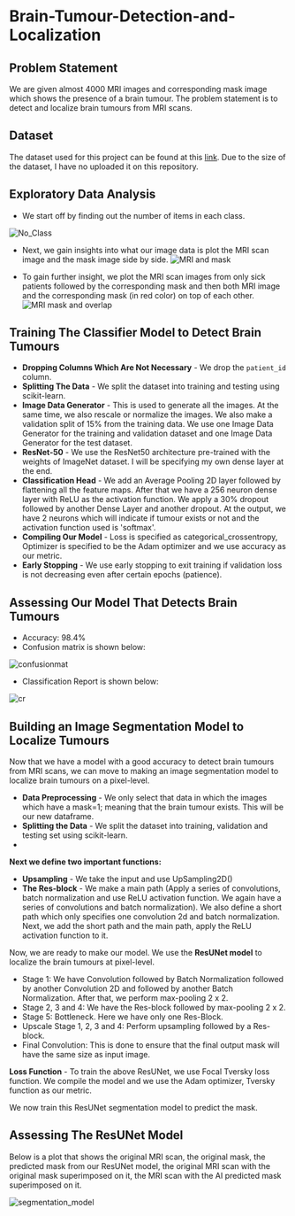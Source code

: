 # Brain-Tumour-Detection-and-Localization

## Problem Statement

We are given almost 4000 MRI images and corresponding mask image which shows the presence of a brain tumour. The problem statement is to detect and localize brain tumours from MRI scans.

## Dataset

The dataset used for this project can be found at this [link](https://www.kaggle.com/mateuszbuda/lgg-mri-segmentation). Due to the size of the dataset, I have no uploaded it on this repository.

## Exploratory Data Analysis

- We start off by finding out the number of items in each class.

![No_Class](https://user-images.githubusercontent.com/41315903/150867868-6d954009-df8c-4189-9099-6a8a10f65d60.png)

- Next, we gain insights into what our image data is plot the MRI scan image and the mask image side by side.
![MRI and mask](https://user-images.githubusercontent.com/41315903/150868087-8d9970c9-a2fa-4f4f-9cc1-32f8a058f5e3.png)

- To gain further insight, we plot the MRI scan images from only sick patients followed by the corresponding mask and then both MRI image and the corresponding mask (in red color) on top of each other.
![MRI mask and overlap](https://user-images.githubusercontent.com/41315903/150868423-9a6b25f3-e504-496c-bba3-995164fc19ee.png)

## Training The Classifier Model to Detect Brain Tumours

- **Dropping Columns Which Are Not Necessary** - We drop the `patient_id` column.
- **Splitting The Data** - We split the dataset into training and testing using scikit-learn.
- **Image Data Generator** - This is used to generate all the images. At the same time, we also rescale or normalize the images. We also make a validation split of 15% from the training data. We use one Image Data Generator for the training and validation dataset and one Image Data Generator for the test dataset.
- **ResNet-50** - We use the ResNet50 architecture pre-trained with the weights of ImageNet dataset. I will be specifying my own dense layer at the end.
- **Classification Head** - We add an Average Pooling 2D layer followed by flattening all the feature maps. After that we have a 256 neuron dense layer with ReLU as the activation function. We apply a 30% dropout followed by another Dense Layer and another dropout. At the output, we have 2 neurons which will indicate if tumour exists or not and the activation function used is 'softmax'.
- **Compiling Our Model** - Loss is specified as categorical_crossentropy, Optimizer is specified to be the Adam optimizer and we use accuracy as our metric.
- **Early Stopping** - We use early stopping to exit training if validation loss is not decreasing even after certain epochs (patience).

## Assessing Our Model That Detects Brain Tumours

- Accuracy: 98.4%
- Confusion matrix is shown below:

![confusionmat](https://user-images.githubusercontent.com/41315903/150873182-a214d1a7-ee85-4e83-a7f2-2d206f7bec7c.png)

- Classification Report is shown below:

![cr](https://user-images.githubusercontent.com/41315903/150873280-961d2ba9-1baf-4b4e-93a0-2e163ddea89e.png)

## Building an Image Segmentation Model to Localize Tumours

Now that we have a model with a good accuracy to detect brain tumours from MRI scans, we can move to making an image segmentation model to localize brain tumours on a pixel-level.

- **Data Preprocessing** - We only select that data in which the images which have a mask=1; meaning that the brain tumour exists. This will be our new dataframe.
- **Splitting the Data** - We split the dataset into training, validation and testing set using scikit-learn.
- 
**Next we define two important functions:**
- **Upsampling** - We take the input and use UpSampling2D()
- **The Res-block** - We make a main path (Apply a series of convolutions, batch normalization and use ReLU activation function. We again have a series of convolutions and batch normalization). We also define a short path which only specifies one convolution 2d and batch normalization. Next, we add the short path and the main path, apply the ReLU activation function to it.

Now, we are ready to make our model. We use the **ResUNet model** to localize the brain tumours at pixel-level.
- Stage 1: We have Convolution followed by Batch Normalization followed by another Convolution 2D and followed by another Batch Normalization. After that, we perform max-pooling 2 x 2.
- Stage 2, 3 and 4: We have the Res-block followed by max-pooling 2 x 2.
- Stage 5: Bottleneck. Here we have only one Res-Block.
- Upscale Stage 1, 2, 3 and 4: Perform upsampling followed by a Res-block.
- Final Convolution: This is done to ensure that the final output mask will have the same size as input image.

**Loss Function** - To train the above ResUNet, we use Focal Tversky loss function. We compile the model and we use the Adam optimizer, Tversky function as our metric.

We now train this ResUNet segmentation model to predict the mask.

## Assessing The ResUNet Model

Below is a plot that shows the original MRI scan, the original mask, the predicted mask from our ResUNet model, the original MRI scan with the original mask superimposed on it, the MRI scan with the AI predicted mask superimposed on it.

![segmentation_model](https://user-images.githubusercontent.com/41315903/151061027-c4ac20e7-e6a9-4fc6-820f-91fa90047b42.png)
